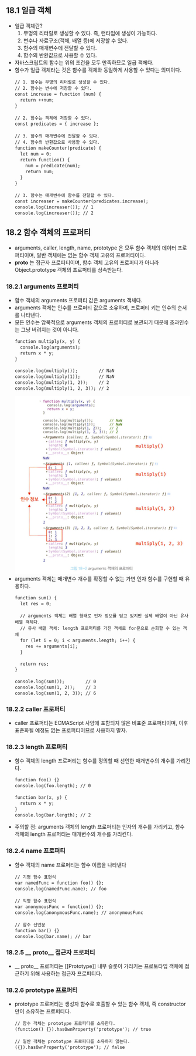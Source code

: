 ## 18.1 일급 객체
- 일급 객체란?
  1. 무명의 리터럴로 생성할 수 있다. 즉, 런타임에 생성이 가능하다.
  2. 변수나 자료구조(객체, 배열 등)에 저장할 수 있다.
  3. 함수의 매개변수에 전달할 수 있다.
  4. 함수의 반환값으로 사용할 수 있다.
- 자바스크립트의 함수는 위의 조건을 모두 만족하므로 일급 객체다.
- 함수가 일급 객체라는 것은 함수를 객체와 동일하게 사용할 수 있다는 의미이다.
  ```
  // 1. 함수는 무명의 리터럴로 생성할 수 있다.
  // 2. 함수는 변수에 저장할 수 있다.
  const increase = function (num) {
    return ++num;
  }
   
  // 2. 함수는 객체에 저장할 수 있다.
  const predicates = { increase };
   
  // 3. 함수의 매개변수에 전달할 수 있다.
  // 4. 함수의 반환값으로 사용할 수 있다.
  function makeCounter(predicate) {
    let num = 0;
    return function() {
      num = predicate(num);
      return num;
    }
  }
   
  // 3. 함수는 매개변수에 함수를 전달할 수 있다.
  const increaser = makeCounter(predicates.increase);
  console.log(increaser()); // 1
  console.log(increaser()); // 2
  ```

## 18.2 함수 객체의 프로퍼티
- arguments, caller, length, name, prototype 은 모두 함수 객체의 데이터 프로퍼티이며, 일반 객체에는 없는 함수 객체 고유의 프로퍼티이다.
- __proto__ 는 접근자 프로퍼티이며, 함수 객체 고유의 프로퍼티가 아니라 Object.prototype 객체의 프로퍼티를 상속받는다.

### 18.2.1 arguments 프로퍼티
- 함수 객체의 arguments 프로퍼티 값은 arguments 객체다.
- arguments 객체는 인수를 프로퍼티 값으로 소유하며, 프로퍼티 키는 인수의 순서를 나타낸다.
- 모든 인수는 암묵적으로 arguments 객체의 프로퍼티로 보관되기 때문에 초과인수는 그냥 버려지는 것이 아니다.
  ```
  function multiply(x, y) {
    console.log(arguments);
    return x * y;
  }

  console.log(multiply());        // NaN
  console.log(multiply(1));       // NaN
  console.log(multiply(1, 2));    // 2
  console.log(multiply(1, 2, 3)); // 2
  ```
  ![arguments 객체의 프로퍼티](image.png)
- arguments 객체는 매개변수 개수를 확정할 수 없는 가변 인자 함수를 구현할 때 유용하다.
  ```
  function sum() {
    let res = 0;

    // arguments 객체는 배열 형태로 인자 정보를 담고 있지만 실제 배열이 아닌 유사 배열 객체다.
    // 유사 배열 객체: length 프로퍼티를 가진 객체로 for문으로 순회할 수 있는 객체
    for (let i = 0; i < arguments.length; i++) {
      res += arguments[i];
    }

    return res;
  }

  console.log(sum());        // 0
  console.log(sum(1, 2));    // 3
  console.log(sum(1, 2, 3)); // 6
  ```

### 18.2.2 caller 프로퍼티
- caller 프로퍼티는 ECMAScript 사양에 포함되지 않은 비표준 프로퍼티이며, 이후 표준화될 예정도 없는 프로퍼티이므로 사용하지 말자.

### 18.2.3 length 프로퍼티
- 함수 객체의 length 프로퍼티는 함수를 정의할 때 선언한 매개변수의 개수를 가리킨다.
  ```
  function foo() {}
  console.log(foo.length); // 0

  function bar(x, y) {
    return x * y;
  }
  console.log(bar.length); // 2
  ```
- 주의할 점: arguments 객체의 length 프로퍼티는 인자의 개수를 가리키고, 함수 객체의 length 프로퍼티는 매개변수의 개수를 가리킨다.

### 18.2.4 name 프로퍼티
- 함수 객체의 name 프로퍼티는 함수 이름을 나타낸다
  ```
  // 기명 함수 표현식
  var namedFunc = function foo() {};
  console.log(namedFunc.name); // foo

  // 익명 함수 표현식
  var anonymousFunc = function() {};
  console.log(anonymousFunc.name); // anonymousFunc

  // 함수 선언문
  function bar() {}
  console.log(bar.name); // bar
  ```

### 18.2.5 __ proto__ 접근자 프로퍼티
- __ proto__ 프로퍼티는 [[Prototype]] 내부 슬롯이 가리키는 프로토타입 객체에 접근하기 위해 사용하는 접근자 프로퍼티다.

### 18.2.6 prototype 프로퍼티
- prototype 프로퍼티는 생성자 함수로 호출할 수 있는 함수 객체, 즉 constructor만이 소유하는 프로퍼티다.
  ```
  // 함수 객체는 prototype 프로퍼티를 소유한다.
  (function() {}).hasOwnProperty('prototype'); // true

  // 일반 객체는 prototype 프로퍼티를 소유하지 않는다.
  ({}).hasOwnProperty('prototype'); // false
  ```